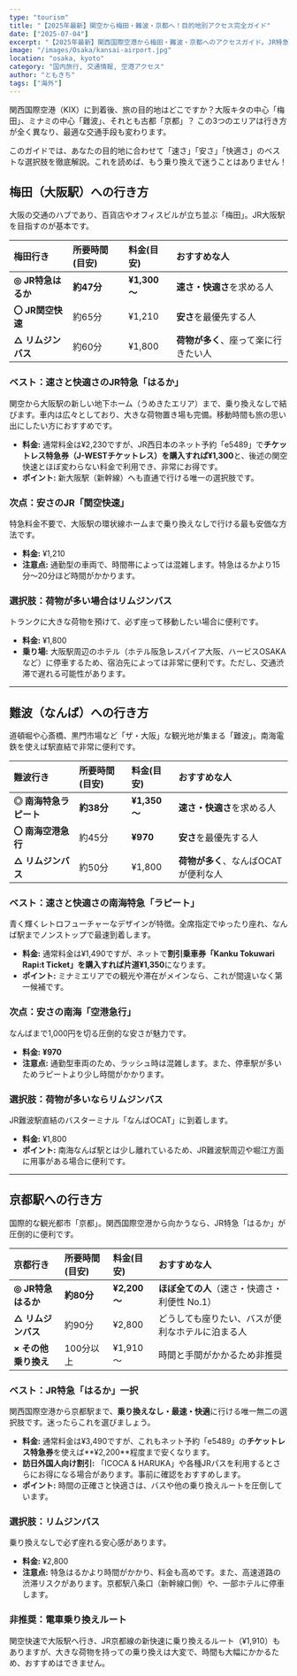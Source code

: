 ```yaml
---
type: "tourism"
title: "【2025年最新】関空から梅田・難波・京都へ！目的地別アクセス完全ガイド"
date: ["2025-07-04"]
excerpt: "【2025年最新】関西国際空港から梅田・難波・京都へのアクセスガイド。JR特急はるか、南海特急ラピート、リムジンバスの料金・時間を、目的地別に分かりやすく徹底比較します。お得な割引切符の情報も満載で、速く快適な特急も格安に。あなたの旅行プランに最適な移動手段が確実に見つかります。"
image: "/images/Osaka/kansai-airport.jpg"
location: "osaka, kyoto"
category: "国内旅行, 交通情報, 空港アクセス"
author: "ともきち"
tags: ["海外"]
---
```


関西国際空港（KIX）に到着後、旅の目的地はどこですか？大阪キタの中心「梅田」、ミナミの中心「難波」、それとも古都「京都」？
この3つのエリアは行き方が全く異なり、最適な交通手段も変わります。

このガイドでは、あなたの目的地に合わせて「速さ」「安さ」「快適さ」のベストな選択肢を徹底解説。これを読めば、もう乗り換えで迷うことはありません！

## 梅田（大阪駅）への行き方

大阪の交通のハブであり、百貨店やオフィスビルが立ち並ぶ「梅田」。JR大阪駅を目指すのが基本です。

| 梅田行き           | 所要時間(目安) | 料金(目安)   | おすすめな人                         |
| :----------------- | :------------- | :----------- | :----------------------------------- |
| **◎ JR特急はるか** | **約47分**     | **¥1,300～** | **速さ・快適さ**を求める人           |
| **〇 JR関空快速**  | 約65分         | ¥1,210       | **安さ**を最優先する人               |
| **△ リムジンバス** | 約60分         | ¥1,800       | **荷物が多く**、座って楽に行きたい人 |

### ベスト：速さと快適さのJR特急「はるか」

関空から大阪駅の新しい地下ホーム（うめきたエリア）まで、乗り換えなしで結びます。車内は広々としており、大きな荷物置き場も完備。移動時間も旅の思い出にしたい方におすすめです。

- **料金:** 通常料金は¥2,230ですが、JR西日本のネット予約「e5489」で**チケットレス特急券（J-WESTチケットレス）**を購入すれば**¥1,300**と、後述の関空快速とほぼ変わらない料金で利用でき、非常にお得です。
- **ポイント:** 新大阪駅（新幹線）へも直通で行ける唯一の選択肢です。

### 次点：安さのJR「関空快速」

特急料金不要で、大阪駅の環状線ホームまで乗り換えなしで行ける最も安価な方法です。

- **料金:** ¥1,210
- **注意点:** 通勤型の車両で、時間帯によっては混雑します。特急はるかより15分〜20分ほど時間がかかります。

### 選択肢：荷物が多い場合はリムジンバス

トランクに大きな荷物を預けて、必ず座って移動したい場合に便利です。

- **料金:** ¥1,800
- **乗り場:** 大阪駅周辺のホテル（ホテル阪急レスパイア大阪、ハービスOSAKAなど）に停車するため、宿泊先によっては非常に便利です。ただし、交通渋滞で遅れる可能性があります。

---

## 難波（なんば）への行き方

道頓堀や心斎橋、黒門市場など「ザ・大阪」な観光地が集まる「難波」。南海電鉄を使えば駅直結で非常に便利です。

| 難波行き               | 所要時間(目安) | 料金(目安)   | おすすめな人                         |
| :--------------------- | :------------- | :----------- | :----------------------------------- |
| **◎ 南海特急ラピート** | **約38分**     | **¥1,350～** | **速さ・快適さ**を求める人           |
| **〇 南海空港急行**    | 約45分         | **¥970**     | **安さ**を最優先する人               |
| **△ リムジンバス**     | 約50分         | ¥1,800       | **荷物が多く**、なんばOCATが便利な人 |

### ベスト：速さと快適さの南海特急「ラピート」

青く輝くレトロフューチャーなデザインが特徴。全席指定でゆったり座れ、なんば駅までノンストップで最速到着します。

- **料金:** 通常料金は¥1,490ですが、ネットで**割引乗車券「Kanku Tokuwari Rapi:t Ticket」**を購入すれば**片道¥1,350**になります。
- **ポイント:** ミナミエリアでの観光や滞在がメインなら、これが間違いなく第一候補です。

### 次点：安さの南海「空港急行」

なんばまで1,000円を切る圧倒的な安さが魅力です。

- **料金:** **¥970**
- **注意点:** 通勤型車両のため、ラッシュ時は混雑します。また、停車駅が多いためラピートより少し時間がかかります。

### 選択肢：荷物が多いならリムジンバス

JR難波駅直結のバスターミナル「なんばOCAT」に到着します。

- **料金:** ¥1,800
- **ポイント:** 南海なんば駅とは少し離れているため、JR難波駅周辺や堀江方面に用事がある場合に便利です。

---

## 京都駅への行き方

国際的な観光都市「京都」。関西国際空港から向かうなら、JR特急「はるか」が圧倒的に便利です。

| 京都行き             | 所要時間(目安) | 料金(目安)   | おすすめな人                                     |
| :------------------- | :------------- | :----------- | :----------------------------------------------- |
| **◎ JR特急はるか**   | **約80分**     | **¥2,200～** | **ほぼ全ての人**（速さ・快適さ・利便性 No.1）    |
| **△ リムジンバス**   | 約90分         | ¥2,800       | どうしても座りたい、バスが便利なホテルに泊まる人 |
| **× その他乗り換え** | 100分以上      | ¥1,910～     | 時間と手間がかかるため非推奨                     |

### ベスト：JR特急「はるか」一択

関西国際空港から京都駅まで、**乗り換えなし・最速・快適**に行ける唯一無二の選択肢です。迷ったらこれを選びましょう。

- **料金:** 通常料金は¥3,490ですが、これもネット予約「e5489」の**チケットレス特急券**を使えば**¥2,200**程度まで安くなります。
- **訪日外国人向け割引:** 「ICOCA & HARUKA」や各種JRパスを利用するとさらにお得になる場合があります。事前に確認をおすすめします。
- **ポイント:** 時間の正確さと快適さは、バスや他の乗り換えルートを圧倒しています。

### 選択肢：リムジンバス

乗り換えなしで必ず座れる安心感があります。

- **料金:** ¥2,800
- **注意点:** 特急はるかより時間がかかり、料金も高めです。また、高速道路の渋滞リスクがあります。京都駅八条口（新幹線口側）や、一部ホテルに停車します。

### 非推奨：電車乗り換えルート

関空快速で大阪駅へ行き、JR京都線の新快速に乗り換えるルート（¥1,910）もありますが、大きな荷物を持っての乗り換えは大変で、時間も大幅にかかるため、おすすめはできません。
